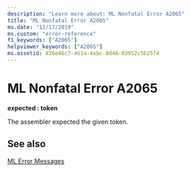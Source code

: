 ```yaml
---
description: "Learn more about: ML Nonfatal Error A2065"
title: "ML Nonfatal Error A2065"
ms.date: "12/17/2019"
ms.custom: "error-reference"
f1_keywords: ["A2065"]
helpviewer_keywords: ["A2065"]
ms.assetid: 836e46c7-461a-4abc-8d48-03952c5b25f4
---
```

# ML Nonfatal Error A2065

**expected : token**

The assembler expected the given token.

## See also

[ML Error Messages](ml-error-messages.md)
